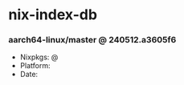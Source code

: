 # nix-index-db
### aarch64-linux/master @ 240512.a3605f6
- Nixpkgs: @[](https://github.com/NixOS/nixpkgs/commit/a3605f6941cb3ab6f049f8e0be5be7e8cd17ee51)
- Platform: 
- Date: 

